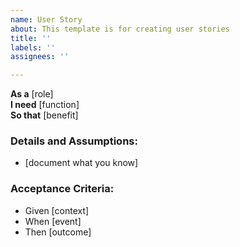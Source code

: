 ```yaml
---
name: User Story
about: This template is for creating user stories
title: ''
labels: ''
assignees: ''

---
```


**As a** [role]  
**I need** [function]  
**So that** [benefit]

### Details and Assumptions:
* [document what you know]

### Acceptance Criteria:
- Given [context]  
- When [event]  
- Then [outcome]
